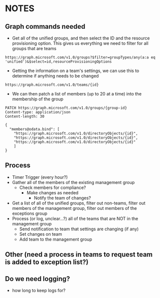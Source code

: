 # NOTES

## Graph commands needed

- Get all of the unified groups, and then select the ID and the resource provisioning option. This gives us everything we need to filter for all groups that are teams

```GRAPH
https://graph.microsoft.com/v1.0/groups?$filter=groupTypes/any(a:a eq 'unified')&$select=id,resourceProvisioningOptions
```

- Getting the information on a team's settings, we can use this to determine if anything needs to be changed

```GRAPH
https://graph.microsoft.com/v1.0/teams/{id}
```

- We can then patch a list of members (up to 20 at a time) into the membership of the group

```GRAPH
PATCH https://graph.microsoft.com/v1.0/groups/{group-id}
Content-type: application/json
Content-length: 30

{
  "members@odata.bind": [
    "https://graph.microsoft.com/v1.0/directoryObjects/{id}",
    "https://graph.microsoft.com/v1.0/directoryObjects/{id}",
    "https://graph.microsoft.com/v1.0/directoryObjects/{id}"
    ]
}
```

## Process

- Timer Trigger (every hour?)
- Gather all of the members of the existing management group
  - Check members for compliance?
    - Make changes as needed
      - Notify the team of changes?
- Get a list of all of the unified groups, filter out non-teams, filter out members of the management group, filter out members of the exceptions group
- Process (or log, unclear...?) all of the teams that are NOT in the management group
  - Send notification to team that settings are changing (if any)
  - Set changes on team
  - Add team to the management group

## Other (need a process in teams to request team is added to exception list?)

## Do we need logging?

- how long to keep logs for?
